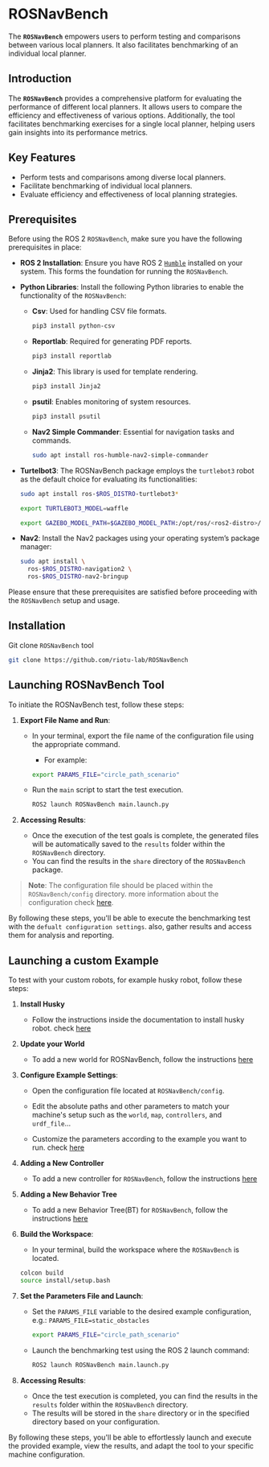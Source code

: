 # ROSNavBench

The **`ROSNavBench`** empowers users to perform testing and comparisons between various local planners. It also facilitates benchmarking of an individual local planner.

## Introduction

The **`ROSNavBench`** provides a comprehensive platform for evaluating the performance of different local planners. It allows users to compare the efficiency and effectiveness of various options. Additionally, the tool facilitates benchmarking exercises for a single local planner, helping users gain insights into its performance metrics.

## Key Features

- Perform tests and comparisons among diverse local planners.
- Facilitate benchmarking of individual local planners.
- Evaluate efficiency and effectiveness of local planning strategies.

## Prerequisites

Before using the ROS 2 `ROSNavBench`, make sure you have the following prerequisites in place:

- **ROS 2 Installation**: Ensure you have ROS 2 [`Humble`](docs/install_humble.md) installed on your system. This forms the foundation for running the `ROSNavBench`.

- **Python Libraries**: Install the following Python libraries to enable the functionality of the `ROSNavBench`:

  - **Csv**: Used for handling CSV file formats.

    ```bash
    pip3 install python-csv
    ```

  - **Reportlab**: Required for generating PDF reports.

    ```bash
    pip3 install reportlab
    ```

  - **Jinja2**: This library is used for template rendering.

    ```bash
    pip3 install Jinja2
    ```

  - **psutil**: Enables monitoring of system resources.

    ```bash
    pip3 install psutil
    ```

  - **Nav2 Simple Commander**: Essential for navigation tasks and commands.

    ```bash
    sudo apt install ros-humble-nav2-simple-commander
    ```

- **Turtelbot3**: The ROSNavBench package employs the `turtlebot3` robot as the default choice for evaluating its functionalities:

    ```bash
    sudo apt install ros-$ROS_DISTRO-turtlebot3*
    ```

    ```bash
    export TURTLEBOT3_MODEL=waffle
    ```

    ```bash
    export GAZEBO_MODEL_PATH=$GAZEBO_MODEL_PATH:/opt/ros/<ros2-distro>/share/turtlebot3_gazebo/models
    ```

- **Nav2**: Install the Nav2 packages using your operating system’s package manager:

    ```bash
    sudo apt install \
      ros-$ROS_DISTRO-navigation2 \
      ros-$ROS_DISTRO-nav2-bringup 
    ```

Please ensure that these prerequisites are satisfied before proceeding with the `ROSNavBench` setup and usage.

## Installation

Git clone `ROSNavBench` tool

```bash
git clone https://github.com/riotu-lab/ROSNavBench
```

## Launching ROSNavBench Tool

To initiate the ROSNavBench test, follow these steps:

1. **Export File Name and Run**:
    - In your terminal, export the file name of the configuration file using the appropriate command.
      - For example:

      ```bash
      export PARAMS_FILE="circle_path_scenario"
      ```

    - Run the `main` script to start the test execution.

      ```bash
      ROS2 launch ROSNavBench main.launch.py
      ```

2. **Accessing Results**:
   - Once the execution of the test goals is complete, the generated files will be automatically saved to the `results` folder within the ``ROSNavBench`` directory.
   - You can find the results in the `share` directory of the ``ROSNavBench`` package.

> **Note**: The configuration file should be placed within the `ROSNavBench/config` directory. more information about the configuration check [here](docs/Trajectories.md).

By following these steps, you'll be able to execute the benchmarking test with the `defualt configuration settings`. also, gather results and access them for analysis and reporting.

## Launching a custom Example

To test with your custom robots, for example husky robot, follow these steps:

1. **Install Husky**
   - Follow the instructions inside the documentation to install husky robot. check [here](docs/husky_setup.md)

2. **Update your World**
    - To add a new world for ROSNavBench, follow the instructions [here](docs/add_new_world.md)
 
3. **Configure Example Settings**:
   - Open the configuration file located at `ROSNavBench/config`.
   - Edit the absolute paths and other parameters to match your machine's setup such as the `world`, `map`, `controllers`, and `urdf_file`...

   - Customize the parameters according to the example you want to run. check [here](docs/Trajectories.md)


4. **Adding a New Controller**
    - To add a new controller for `ROSNavBench`, follow the instructions [here](docs/add_new_controller.md)

5. **Adding a New Behavior Tree**
    - To add a new Behavior Tree(BT) for `ROSNavBench`, follow the instructions [here](docs/behavior_tree.md)

6. **Build the Workspace**:
   - In your terminal, build the workspace where the `ROSNavBench` is located.

    ```bash
    colcon build
    source install/setup.bash
    ```

7. **Set the Parameters File and Launch**:
   - Set the `PARAMS_FILE` variable to the desired example configuration, e.g.: `PARAMS_FILE=static_obstacles`

      ```bash
      export PARAMS_FILE="circle_path_scenario"
      ```

   - Launch the benchmarking test using the ROS 2 launch command:

     ```bash
     ROS2 launch ROSNavBench main.launch.py
     ```

8. **Accessing Results**:
   - Once the test execution is completed, you can find the results in the `results` folder within the ``ROSNavBench`` directory.
   - The results will be stored in the `share` directory or in the specified directory based on your configuration.

By following these steps, you'll be able to effortlessly launch and execute the provided example, view the results, and adapt the tool to your specific machine configuration.

